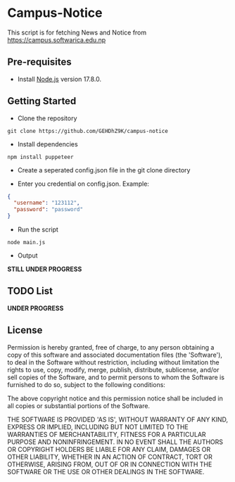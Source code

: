 # Campus-Notice

This script is for fetching News and Notice from https://campus.softwarica.edu.np

## Pre-requisites

- Install [Node.js](https://nodejs.org/en/) version 17.8.0.

## Getting Started

- Clone the repository
```
git clone https://github.com/GEHDhZ9K/campus-notice
```
- Install dependencies
```
npm install puppeteer
```
- Create a seperated config.json file in the git clone directory

- Enter you credential on config.json. Example:
```json
{
  "username": "123112",
  "password": "password"
}
```

- Run the script
```
node main.js
```

- Output

**STILL UNDER PROGRESS**

## TODO List

**UNDER PROGRESS**

## License

Permission is hereby granted, free of charge, to any person obtaining
a copy of this software and associated documentation files (the
'Software'), to deal in the Software without restriction, including
without limitation the rights to use, copy, modify, merge, publish,
distribute, sublicense, and/or sell copies of the Software, and to
permit persons to whom the Software is furnished to do so, subject to
the following conditions:

The above copyright notice and this permission notice shall be
included in all copies or substantial portions of the Software.

THE SOFTWARE IS PROVIDED 'AS IS', WITHOUT WARRANTY OF ANY KIND,
EXPRESS OR IMPLIED, INCLUDING BUT NOT LIMITED TO THE WARRANTIES OF
MERCHANTABILITY, FITNESS FOR A PARTICULAR PURPOSE AND NONINFRINGEMENT.
IN NO EVENT SHALL THE AUTHORS OR COPYRIGHT HOLDERS BE LIABLE FOR ANY
CLAIM, DAMAGES OR OTHER LIABILITY, WHETHER IN AN ACTION OF CONTRACT,
TORT OR OTHERWISE, ARISING FROM, OUT OF OR IN CONNECTION WITH THE
SOFTWARE OR THE USE OR OTHER DEALINGS IN THE SOFTWARE.
